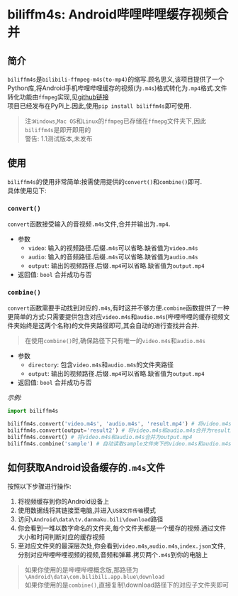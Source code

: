 # biliffm4s: Android哔哩哔哩缓存视频合并  

## 简介  

`biliffm4s`是`bilibili-ffmpeg-m4s(to-mp4)`的缩写.顾名思义,该项目提供了一个Python库,将Android手机哔哩哔哩缓存的视频(为`.m4s`)格式转化为`.mp4`格式.文件转化功能由`ffmpeg`实现,见[github链接](https://github.com/FFmpeg/FFmpeg)    
项目已经发布在PyPi上.因此,使用`pip install biliffm4s`即可使用.  
> 注:`Windows`,`Mac OS`和`Linux`的`ffmpeg`已存储在`ffmepg`文件夹下,因此`biliffm4s`是即开即用的  
> 警告: 1.1测试版本,未发布  

## 使用  

`biliffm4s`的使用非常简单:按需使用提供的`convert()`和`combine()`即可.  
具体使用见下:  

### `convert()`  
`convert`函数接受输入的音视频`.m4s`文件,合并并输出为`.mp4`.  
- 参数  
    - `video`: 输入的视频路径.后缀`.m4s`可以省略.缺省值为`video.m4s`  
    - `audio`: 输入的音频路径.后缀`.m4s`可以省略.缺省值为`audio.m4s`  
    - `output`: 输出的视频路径.后缀`.mp4`可以省略.缺省值为`output.mp4`  
- 返回值: `bool` 合并成功与否  

### `combine()`  
`convert`函数需要手动找到对应的`.m4s`,有时这并不够方便.`combine`函数提供了一种更简单的方式:只需要提供包含对应`video.m4s`和`audio.m4s`(哔哩哔哩的缓存视频文件夹始终是这两个名称)的文件夹路径即可,其会自动的进行查找并合并.  
> 在使用`combine()`时,确保路径下只有唯一的`video.m4s`和`audio.m4s`  
- 参数  
    - `directory`: 包含`video.m4s`和`audio.m4s`的文件夹路径  
    - `output`: 输出的视频路径.后缀`.mp4`可以省略.缺省值为`output.mp4`  
- 返回值: `bool` 合并成功与否  

*示例:*  
```python
import biliffm4s

biliffm4s.convert('video.m4s', 'audio.m4s', 'result.mp4') # 将video.m4s和audio.m4s合并为result.mp4  
biliffm4s.convert(output='result2') # 将video.m4s和audio.m4s合并为result2.mp4 
biliffm4s.convert() # 将video.m4s和audio.m4s合并为output.mp4  
biliffm4s.combine('sample') # 自动读取sample文件夹下的video.m4s和audio.m4s并合并为output.mp4
```

## 如何获取Android设备缓存的`.m4s`文件  

按照以下步骤进行操作:  

1. 将视频缓存到你的Android设备上  
2. 使用数据线将其链接至电脑,并进入`USB文件传输`模式  
3. 访问`\Android\data\tv.danmaku.bili\download`路径  
4. 你会看到一堆以数字命名的文件夹,每个文件夹都是一个缓存的视频.通过文件大小和时间判断对应的缓存视频  
5. 至对应文件夹的最深层次处,你会看到`video.m4s`,`audio.m4s`,`index.json`文件,分别对应哔哩哔哩视频的视频,音频和弹幕.拷贝两个`.m4s`到你的电脑上  

> 如果你使用的是哔哩哔哩概念版,那路径为`\Android\data\com.bilibili.app.blue\download`  
> 如果你使用的是`combine()`,直接复制\download路径下的对应子文件夹即可  
